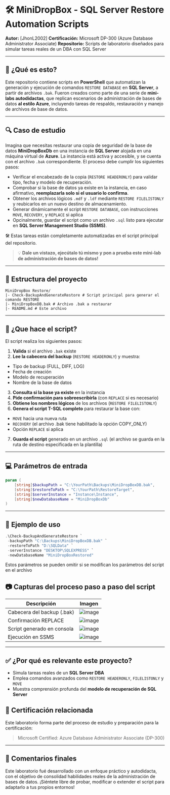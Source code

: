 # 🛠️ MiniDropBox - SQL Server Restore Automation Scripts

**Autor:** [JhonL2002]
**Certificación:** Microsoft DP-300 (Azure Database Administrator Associate)
**Repositorio:** Scripts de laboratorio diseñados para simular tareas reales de un DBA con SQL Server

---

## 📌 ¿Qué es esto?

Este repositorio contiene scripts en **PowerShell** que automatizan la generación y ejecución de comandos `RESTORE DATABASE` en **SQL Server**, a partir de archivos `.bak`.
Fueron creados como parte de una serie de **mini-labs autodidactas**, que replican escenarios de administración de bases de datos **al estilo Azure**, incluyendo tareas de respaldo, restauración y manejo de archivos de base de datos.

---

## 🔍 Caso de estudio

Imagina que necesitas restaurar una copia de seguridad de la base de datos **MiniDropBoxDb** en una instancia de **SQL Server** alojada en una máquina virtual de **Azure**. La instancia está activa y accesible, y se cuenta con el archivo `.bak` correspondiente. El proceso debe cumplir los siguientes pasos:

- Verificar el encabezado de la copia (`RESTORE HEADERONLY`) para validar tipo, fecha y modelo de recuperación.
- Comprobar si la base de datos ya existe en la instancia, en caso afirmativo, **reemplazarla solo si el usuario lo confirma**.
- Obtener los archivos lógicos `.mdf` y `.ldf` mediante `RESTORE FILELISTONLY` y reubicarlos en un nuevo destino de almacenamiento.
- Generar dinámicamente el script `RESTORE DATABASE`, con instrucciones `MOVE`, `RECOVERY`, y `REPLACE` si aplica
- Opcinalmente, guardar el script como un archivo `.sql` listo para ejecutar en **SQL Server Management Studio (SSMS)**.

🛠️ Estas tareas están completamente automatizadas en el script principal del repositorio.

> 💡 **Dale un vistazo, ejecútalo tú mismo y pon a prueba este mini-lab de administración de bases de datos!**

---

## 📂 Estructura del proyecto

```plaintext
MiniDropBox Restore/
|- Check-BackupAndGenerateRestore # Script principal para generar el comando RESTORE
|- MiniDropBoxDB.bak # Archivo .bak a restaurar
|- README.md # Este archivo
```
---

## 🔄 ¿Que hace el script?

El script realiza los siguientes pasos:
1. **Valida** si el archivo `.bak` existe
2. **Lee la cabecera del backup** (`RESTORE HEADERONLY`) y muestra:
  - Tipo de backup (FULL, DIFF, LOG)
  - Fecha de creación
  - Modelo de recuperación
  - Nombre de la base de datos
3. **Consulta si la base ya existe** en la instancia
4. **Pide confirmación para sobreescribirla** (con `REPLACE` si es necesario)
5. **Obtiene los nombres lógicos** de los archivos (`RESTORE FILELISTONLY`)
6. **Genera el script T-SQL completo** para restaurar la base con:
  - `MOVE` hacia una nueva ruta
  - `RECOVERY` (el archivo .bak tiene habilitado la opción COPY_ONLY)
  - Opción `REPLACE` si aplica
7. **Guarda el script** generado en un archivo `.sql` (el archivo se guarda en la ruta de destino especificada en la plantilla)

---

## 💻 Parámetros de entrada

```PowerShell
param (
    [string]$backupPath = "C:\YourPath\Backups\MiniDropBoxDB.bak",
    [string]$restoreToPath = "C:\YourPath\RestoreTarget",
    [string]$serverInstance = "Instance\Instance",
    [string]$newDatabaseName = "MiniDropBoxDb"
)
```
---

## 🚀 Ejemplo de uso

```PowerShell
.\Check-BackupAndGenerateRestore `
 -backupPath "C:\Backups\MiniDropBoxDB.bak" `
 -restoreToPath "D:\SQLData" `
 -serverInstance "DESKTOP\SQLEXPRESS" `
 -newDatabaseName "MiniDropBoxRestored"
```
Estos parámetros se pueden omitir si se modifican los parámetros del script en el archivo

## 📷 Capturas del proceso paso a paso del script

| **Descripción** | **Imagen** |
| --------------- | ---------- |
| Cabecera del backup (.bak) | ![image](https://github.com/user-attachments/assets/f5c7e610-d823-4be2-a094-b75073721120) |
| Confirmación REPLACE | ![image](https://github.com/user-attachments/assets/fea1821e-2876-46df-b978-893174c6f527) |
| Script generado en consola | ![image](https://github.com/user-attachments/assets/9fbb4fb5-6a2b-4eb3-8a2a-17a1fb17bece) |
| Ejecución en SSMS | ![image](https://github.com/user-attachments/assets/f0b29b08-4cca-47f6-8f26-cc180cbcf80d) |

---

## ✅ ¿Por qué es relevante este proyecto?

- Simula tareas reales de un **SQL Server DBA**
- Emplea comandos avanzados como `RESTORE HEADERONLY`, `FILELISTONLY` y `MOVE`
- Muestra comprensión profunda del **modelo de recuperación de SQL Server**

## 🌟 Certificación relacionada

Este laboratorio forma parte del proceso de estudio y preparación para la certificación:
> Microsoft Certified: Azure Database Administrator Associate (DP-300)

---

## 💬 Comentarios finales

Este laboratorio fué desarrollado con un enfoque práctico y autodidacta, con el objetivo de consolidad habilidades reales de la administración de bases de datos.
¡Siéntete libre de probar, modificar o extender el script para adaptarlo a tus propios entornos!



